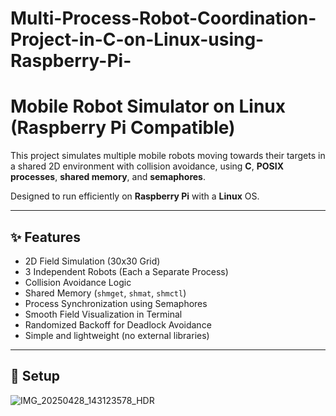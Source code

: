 # Multi-Process-Robot-Coordination-Project-in-C-on-Linux-using-Raspberry-Pi-
# Mobile Robot Simulator on Linux (Raspberry Pi Compatible)

This project simulates multiple mobile robots moving towards their targets in a shared 2D environment with collision avoidance, using **C**, **POSIX processes**, **shared memory**, and **semaphores**.

Designed to run efficiently on **Raspberry Pi** with a **Linux** OS.

---

## ✨ Features

- 2D Field Simulation (30x30 Grid)
- 3 Independent Robots (Each a Separate Process)
- Collision Avoidance Logic
- Shared Memory (`shmget`, `shmat`, `shmctl`)
- Process Synchronization using Semaphores
- Smooth Field Visualization in Terminal
- Randomized Backoff for Deadlock Avoidance
- Simple and lightweight (no external libraries)

---

## 📸 Setup

![IMG_20250428_143123578_HDR](https://github.com/user-attachments/assets/0b08ade2-e446-4d36-b857-f6f6e2e2ecf5)

